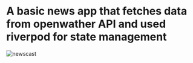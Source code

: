 # A basic news app that fetches data from openwather API and used riverpod for state management


![newscast](https://user-images.githubusercontent.com/80969540/147779859-ef164022-63aa-46d6-a441-da67ab8f50a5.png)
